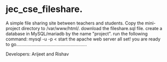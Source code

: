 # jec_cse_fileshare.
A simple file sharing site between teachers and students.
Copy the mini-project directory to /var/www/html/.
download the fileshare.sql file.
create a database in MySQL/mariadb by the name "project".
run the following command:
mysql -u <username> -p < <path to fileshare.sql>
start the apache web server 
all set! you are ready to go........................................................



Developers:
  Arijeet and Rishav
  
  
  
